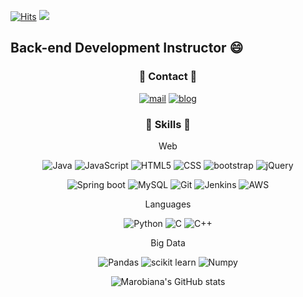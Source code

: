 [![Hits](https://hits.seeyoufarm.com/api/count/incr/badge.svg?url=https%3A%2F%2Fgithub.com%2Fgmarobiana%2Fhit-counter)](https://github.com/marobiana)
![](https://img.shields.io/github/followers/marobiana?style=social)

## Back-end Development Instructor 😄

<div align="center">

### 💎 Contact 💎
  
[![mail](https://img.shields.io/badge/-mail-orange?style=flat-square&logo=Gmail&logoColor=white&link=mailto:sbr@kakao.com)](mailto:sbr@kakao.com)
[![blog](https://img.shields.io/badge/-blog-yello?style=flat-square&logo=Blogger&link=https://marobiana.tistory.com)](https://marobiana.tistory.com)
  
### 💎 Skills 💎

Web  
  
![Java](https://img.shields.io/badge/Java-ED8B00?style=for-the-badge&logo=java&logoColor=white)
![JavaScript](https://img.shields.io/badge/JavaScript-323330?style=for-the-badge&logo=javascript&logoColor=F7DF1E)
![HTML5](https://img.shields.io/badge/HTML5-E34F26?style=for-the-badge&logo=html5&logoColor=white)
![CSS](https://img.shields.io/badge/CSS-239120?&style=for-the-badge&logo=css3&logoColor=white)
![bootstrap](https://img.shields.io/badge/Bootstrap-563D7C?style=for-the-badge&logo=bootstrap&logoColor=white)
![jQuery](https://img.shields.io/badge/jQuery-0769AD?style=for-the-badge&logo=jquery&logoColor=white)
  
![Spring boot](https://img.shields.io/badge/Spring_Boot-F2F4F9?style=for-the-badge&logo=spring-boot)
![MySQL](https://img.shields.io/badge/MySQL-00000F?style=for-the-badge&logo=mysql&logoColor=white)
![Git](https://img.shields.io/badge/Git-F05032?style=for-the-badge&logo=git&logoColor=white)
![Jenkins](https://img.shields.io/badge/Jenkins-D24939?style=for-the-badge&logo=Jenkins&logoColor=white)
![AWS](https://img.shields.io/badge/Amazon_AWS-232F3E?style=for-the-badge&logo=amazon-aws&logoColor=white)

Languages  
  
![Python](https://img.shields.io/badge/Python-3776AB?style=for-the-badge&logo=python&logoColor=white)
![C](https://img.shields.io/badge/C-00599C?style=for-the-badge&logo=c&logoColor=white)
![C++](https://img.shields.io/badge/C%2B%2B-00599C?style=for-the-badge&logo=c%2B%2B&logoColor=white)

Big Data  
  
![Pandas](https://img.shields.io/badge/Pandas-2C2D72?style=for-the-badge&logo=pandas&logoColor=white)
![scikit learn](https://img.shields.io/badge/scikit_learn-F7931E?style=for-the-badge&logo=scikit-learn&logoColor=white)
![Numpy](https://img.shields.io/badge/Numpy-777BB4?style=for-the-badge&logo=numpy&logoColor=white)

![Marobiana's GitHub stats](https://github-readme-stats.vercel.app/api?username=marobiana&show_icons=true&theme=dracula)  
  
</div>



